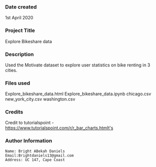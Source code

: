### Date created
1st April 2020

### Project Title
Explore Bikeshare data

### Description
Used the Motivate dataset to explore user statistics on bike renting in 3 cities.

### Files used
Explore_bikeshare_data.html
Explore_bikeshare_data.ipynb
chicago.csv
new_york_city.csv
washington.csv


### Credits
Credit to tutorialspoint -  https://www.tutorialspoint.com/r/r_bar_charts.htmIt's 

### Author Information
	
	Name: Bright ABekah Daniels
	Email:Brightdaniels13@gmail.com
	Address: UC 147, Cape Coast